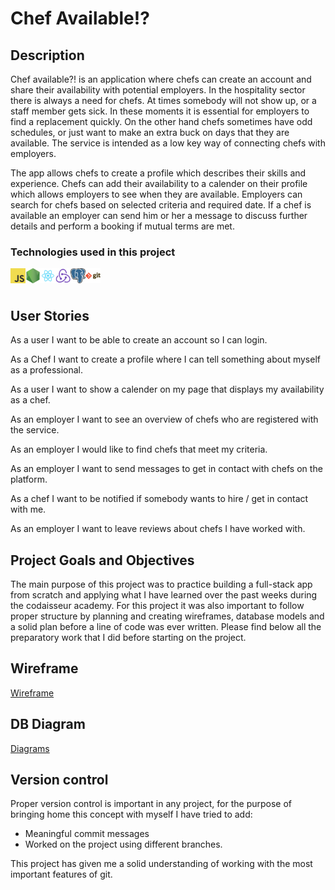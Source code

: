 # Chef Available!?

## Description

Chef available?! is an application where chefs can create an account and share their availability with potential employers. In the hospitality sector there is always a need for chefs. At times somebody will not show up, or a staff member gets sick. In these moments it is essential for employers to find a replacement quickly. On the other hand chefs sometimes have odd schedules, or just want to make an extra buck on days that they are available. The service is intended as a low key way of connecting chefs with employers.

The app allows chefs to create a profile which describes their skills and experience. Chefs can add their availability to a calender on their profile which allows employers to see when they are available. Employers can search for chefs based on selected criteria and required date. If a chef is available an employer can send him or her a message to discuss further details and perform a booking if mutual terms are met.

### Technologies used in this project

<img align="left" alt="JavaScript" width="24px" src="https://raw.githubusercontent.com/github/explore/80688e429a7d4ef2fca1e82350fe8e3517d3494d/topics/javascript/javascript.png" />
<img align="left" alt="Node.js" width="24px" src="https://raw.githubusercontent.com/github/explore/80688e429a7d4ef2fca1e82350fe8e3517d3494d/topics/nodejs/nodejs.png" />
<img align="left" alt="React" width="24px" src="https://raw.githubusercontent.com/github/explore/80688e429a7d4ef2fca1e82350fe8e3517d3494d/topics/react/react.png" />
<img align="left" alt="Redux" width="24px" src="https://raw.githubusercontent.com/github/explore/80688e429a7d4ef2fca1e82350fe8e3517d3494d/topics/redux/redux.png" />
<img align="left" alt="MySQL" width="24px" src="https://raw.githubusercontent.com/github/explore/80688e429a7d4ef2fca1e82350fe8e3517d3494d/topics/postgresql/postgresql.png" />
<img align="left" alt="Git" width="24px" src="https://raw.githubusercontent.com/github/explore/80688e429a7d4ef2fca1e82350fe8e3517d3494d/topics/git/git.png" />
<br/> <br/>

## User Stories

As a user I want to be able to create an account so I can login.

As a Chef I want to create a profile where I can tell something about myself as a professional.

As a user I want to show a calender on my page that displays my availability as a chef.

As an employer I want to see an overview of chefs who are registered with the service.

As an employer I would like to find chefs that meet my criteria.

As an employer I want to send messages to get in contact with chefs on the platform.

As a chef I want to be notified if somebody wants to hire / get in contact with me.

As an employer I want to leave reviews about chefs I have worked with.

## Project Goals and Objectives

The main purpose of this project was to practice building a full-stack app from scratch and applying
what I have learned over the past weeks during the codaisseur academy. For this project it was also important
to follow proper structure by planning and creating wireframes, database models and a solid plan before
a line of code was ever written. Please find below all the preparatory work that I did before starting on the
project.

## Wireframe

[Wireframe](https://wireframepro.mockflow.com/view/M1a7cdbf85114bbbc76b1f601042341311605703879138)

## DB Diagram

[Diagrams](https://dbdiagram.io/d/5f9bddd43a78976d7b79cfde)

## Version control

Proper version control is important in any project, for the purpose of bringing home
this concept with myself I have tried to add:

- Meaningful commit messages
- Worked on the project using different branches.

This project has given me a solid understanding of working with the most important features of git.
